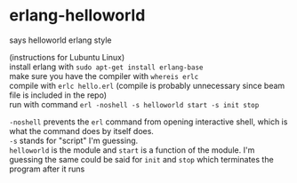 # erlang-helloworld
says helloworld erlang style

(instructions for Lubuntu Linux)<br>
install erlang with `sudo apt-get install erlang-base`<br>
make sure you have the compiler with `whereis erlc`<br>
compile with `erlc hello.erl` (compile is probably unnecessary since beam file is included in the repo)<br>
run with command `erl -noshell -s helloworld start -s init stop`<br>

`-noshell` prevents the `erl` command from opening interactive shell, which is what the command does by itself does.<br>
`-s` stands for "script" I'm guessing.<br>
`helloworld` is the module and `start` is a function of the module. I'm guessing the same could be said for `init` and `stop` which terminates the program after it runs


